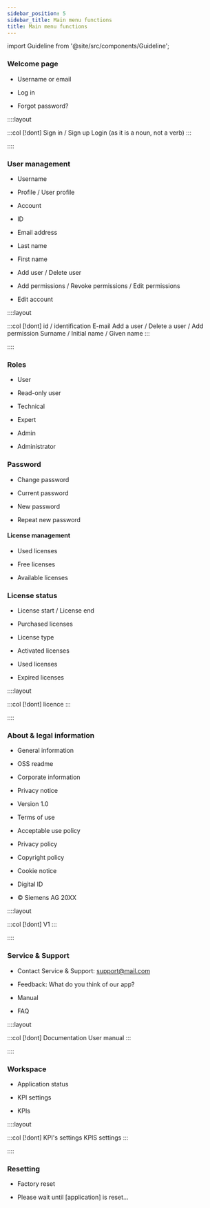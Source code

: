 ```yaml
---
sidebar_position: 5
sidebar_title: Main menu functions
title: Main menu functions
---
```


import Guideline from '@site/src/components/Guideline';


### Welcome page

- Username or email

- Log in

- Forgot password?

::::layout

:::col
[!dont]
Sign in / Sign up
Login (as it is a noun, not a verb)
:::

::::

### User management

- Username

- Profile / User profile

- Account

- ID

- Email address

- Last name

- First name

- Add user / Delete user

- Add permissions / Revoke permissions / Edit permissions

- Edit account

::::layout

:::col
[!dont]
id / identification
E-mail
Add a user / Delete a user / Add permission
Surname / Initial name / Given name
:::

::::

### Roles

- User

- Read-only user

- Technical

- Expert

- Admin

- Administrator

### Password

- Change password

- Current password

- New password

- Repeat new password

#### License management

- Used licenses

- Free licenses

- Available licenses

### License status

- License start / License end

- Purchased licenses

- License type

- Activated licenses

- Used licenses

- Expired licenses

::::layout

:::col
[!dont]
licence
:::

::::

### About & legal information

- General information

- OSS readme

- Corporate information

- Privacy notice

- Version 1.0

- Terms of use

- Acceptable use policy

- Privacy policy

- Copyright policy

- Cookie notice

- Digital ID

- © Siemens AG 20XX

::::layout

:::col
[!dont]
V1
:::

::::

### Service & Support

- Contact Service & Support: support@mail.com

- Feedback: What do you think of our app?

- Manual

- FAQ

::::layout

:::col
[!dont]
Documentation
User manual
:::

::::

### Workspace

- Application status

- KPI settings

- KPIs

::::layout

:::col
[!dont]
KPI's settings
KPIS settings
:::

::::

### Resetting

- Factory reset

- Please wait until [application] is reset…
